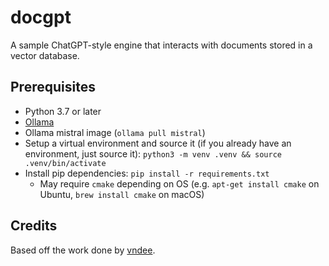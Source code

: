 # docgpt

A sample ChatGPT-style engine that interacts with documents stored in a vector
database.

## Prerequisites

- Python 3.7 or later
- [Ollama](https://ollama.com/)
- Ollama mistral image (`ollama pull mistral`)
- Setup a virtual environment and source it (if you already have an environment,
  just source it): `python3 -m venv .venv && source .venv/bin/activate`
- Install pip dependencies: `pip install -r requirements.txt`
  - May require `cmake` depending on OS (e.g. `apt-get install cmake` on Ubuntu,
    `brew install cmake` on macOS)

## Credits

Based off the work done by [vndee](https://github.com/vndee/local-rag-example).
